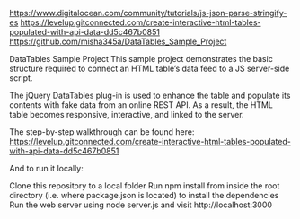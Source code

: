 https://www.digitalocean.com/community/tutorials/js-json-parse-stringify-es
https://levelup.gitconnected.com/create-interactive-html-tables-populated-with-api-data-dd5c467b0851
https://github.com/misha345a/DataTables_Sample_Project

DataTables Sample Project
This sample project demonstrates the basic structure required to connect an HTML table’s data feed to a JS server-side script.

The jQuery DataTables plug-in is used to enhance the table and populate its contents with fake data from an online REST API. As a result, the HTML table becomes responsive, interactive, and linked to the server.

The step-by-step walkthrough can be found here:
https://levelup.gitconnected.com/create-interactive-html-tables-populated-with-api-data-dd5c467b0851

And to run it locally:

Clone this repository to a local folder
Run npm install from inside the root directory (i.e. where package.json is located) to install the dependencies
Run the web server using node server.js and visit http://localhost:3000
